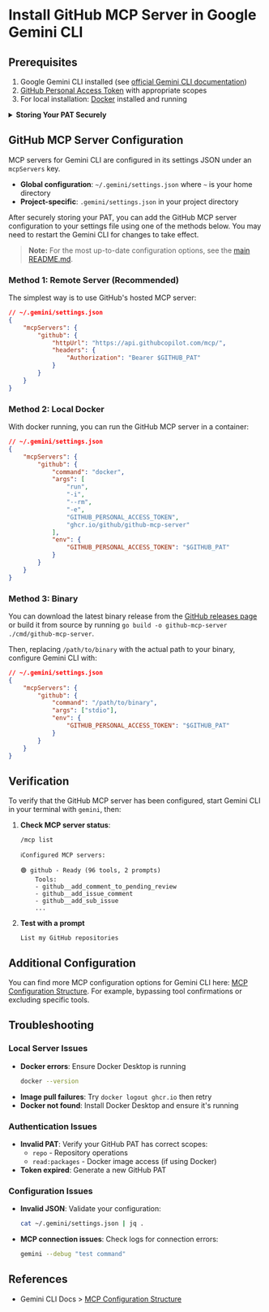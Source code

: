 # Install GitHub MCP Server in Google Gemini CLI

## Prerequisites

1. Google Gemini CLI installed (see [official Gemini CLI documentation](https://github.com/google-gemini/gemini-cli))
2. [GitHub Personal Access Token](https://github.com/settings/personal-access-tokens/new) with appropriate scopes
3. For local installation: [Docker](https://www.docker.com/) installed and running

<details>
<summary><b>Storing Your PAT Securely</b></summary>
<br>

For security, avoid hardcoding your token. Create or update `~/.gemini/.env` (where `~` is your home or project directory) with your PAT:

```bash
# ~/.gemini/.env
GITHUB_PAT=your_token_here
```

</details>

## GitHub MCP Server Configuration

MCP servers for Gemini CLI are configured in its settings JSON under an `mcpServers` key.

- **Global configuration**: `~/.gemini/settings.json` where `~` is your home directory
- **Project-specific**: `.gemini/settings.json` in your project directory

After securely storing your PAT, you can add the GitHub MCP server configuration to your settings file using one of the methods below. You may need to restart the Gemini CLI for changes to take effect.

> **Note:** For the most up-to-date configuration options, see the [main README.md](../../README.md).

### Method 1: Remote Server (Recommended)

The simplest way is to use GitHub's hosted MCP server:

```json
// ~/.gemini/settings.json
{
    "mcpServers": {
        "github": {
            "httpUrl": "https://api.githubcopilot.com/mcp/",
            "headers": {
                "Authorization": "Bearer $GITHUB_PAT"
            }
        }
    }
}
```

### Method 2: Local Docker

With docker running, you can run the GitHub MCP server in a container:

```json
// ~/.gemini/settings.json
{
    "mcpServers": {
        "github": {
            "command": "docker",
            "args": [
                "run",
                "-i",
                "--rm",
                "-e",
                "GITHUB_PERSONAL_ACCESS_TOKEN",
                "ghcr.io/github/github-mcp-server"
            ],
            "env": {
                "GITHUB_PERSONAL_ACCESS_TOKEN": "$GITHUB_PAT"
            }
        }
    }
}
```

### Method 3: Binary

You can download the latest binary release from the [GitHub releases page](https://github.com/github/github-mcp-server/releases) or build it from source by running `go build -o github-mcp-server ./cmd/github-mcp-server`.

Then, replacing `/path/to/binary` with the actual path to your binary, configure Gemini CLI with:

```json
// ~/.gemini/settings.json
{
    "mcpServers": {
        "github": {
            "command": "/path/to/binary",
            "args": ["stdio"],
            "env": {
                "GITHUB_PERSONAL_ACCESS_TOKEN": "$GITHUB_PAT"
            }
        }
    }
}
```

## Verification

To verify that the GitHub MCP server has been configured, start Gemini CLI in your terminal with `gemini`, then:

1. **Check MCP server status**:

    ```
    /mcp list
    ```

    ```
    ℹConfigured MCP servers:

    🟢 github - Ready (96 tools, 2 prompts)
        Tools:
        - github__add_comment_to_pending_review
        - github__add_issue_comment
        - github__add_sub_issue
        ...
    ```

2. **Test with a prompt**
    ```
    List my GitHub repositories
    ```

## Additional Configuration

You can find more MCP configuration options for Gemini CLI here: [MCP Configuration Structure](https://google-gemini.github.io/gemini-cli/docs/tools/mcp-server.html#configuration-structure). For example, bypassing tool confirmations or excluding specific tools.

## Troubleshooting

### Local Server Issues

- **Docker errors**: Ensure Docker Desktop is running
    ```bash
    docker --version
    ```
- **Image pull failures**: Try `docker logout ghcr.io` then retry
- **Docker not found**: Install Docker Desktop and ensure it's running

### Authentication Issues

- **Invalid PAT**: Verify your GitHub PAT has correct scopes:
    - `repo` - Repository operations
    - `read:packages` - Docker image access (if using Docker)
- **Token expired**: Generate a new GitHub PAT

### Configuration Issues

- **Invalid JSON**: Validate your configuration:
    ```bash
    cat ~/.gemini/settings.json | jq .
    ```
- **MCP connection issues**: Check logs for connection errors:
    ```bash
    gemini --debug "test command"
    ```

## References

- Gemini CLI Docs > [MCP Configuration Structure](https://google-gemini.github.io/gemini-cli/docs/tools/mcp-server.html#configuration-structure)
